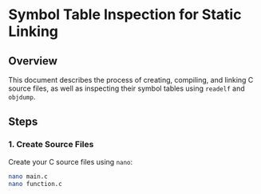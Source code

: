 
# Symbol Table Inspection for Static Linking

## Overview

This document describes the process of creating, compiling, and linking C source files, as well as inspecting their symbol tables using `readelf` and `objdump`.

## Steps

### 1. Create Source Files

Create your C source files using `nano`:

```bash
nano main.c
nano function.c
